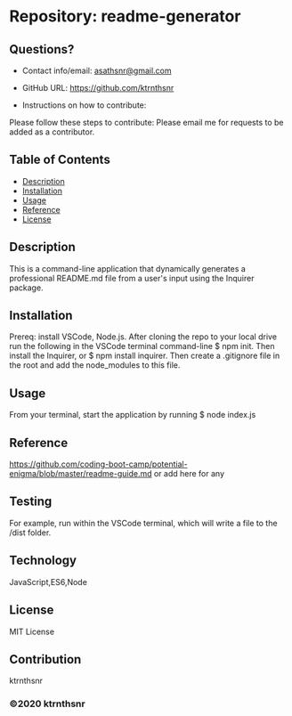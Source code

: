 # Repository: readme-generator

## Questions?

* Contact info/email: asathsnr@gmail.com
* GitHub URL: https://github.com/ktrnthsnr

* Instructions on how to contribute:

Please follow these steps to contribute: Please email me for requests to be added as a contributor.
    



## Table of Contents
* [Description](#description)
* [Installation](#installation)
* [Usage](#usage)
* [Reference](#reference)
* [License](#license)

## Description
This is a command-line application that dynamically generates a professional README.md file from a user's input using the Inquirer package.

## Installation
Prereq: install VSCode, Node.js. After cloning the repo to your local drive run the following in the VSCode terminal command-line $ npm init. Then install the Inquirer, or $ npm install inquirer. Then create a .gitignore file in the root and add the node_modules to this file.

## Usage
From your terminal, start the application by running $ node index.js

## Reference
https://github.com/coding-boot-camp/potential-enigma/blob/master/readme-guide.md or add here for any

## Testing
For example, run within the VSCode terminal, which will write a file to the /dist folder. 

## Technology
JavaScript,ES6,Node

## License
MIT License





## Contribution
ktrnthsnr

### ©️2020 ktrnthsnr
